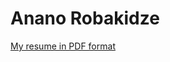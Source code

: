 # Anano Robakidze

[My resume in PDF format](https://github.com/Anano24/resume/blob/main/Resume%20(2).pdf)
